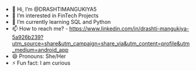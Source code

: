 - 👋 Hi, I’m @DRASHTIMANGUKIYA5
- 👀 I’m interested in FinTech Projects 
- 🌱 I’m currently learning SQL and Python 
- 📫 How to reach me? - https://www.linkedin.com/in/drashti-mangukiya-5a926b239?utm_source=share&utm_campaign=share_via&utm_content=profile&utm_medium=android_app 
- 😄 Pronouns: She/Her
- ⚡ Fun fact: I am curious 

<!---
DRASHTIMANGUKIYA5/DRASHTIMANGUKIYA5 is a ✨ special ✨ repository because its `README.md` (this file) appears on your GitHub profile.
You can click the Preview link to take a look at your changes.
--->
